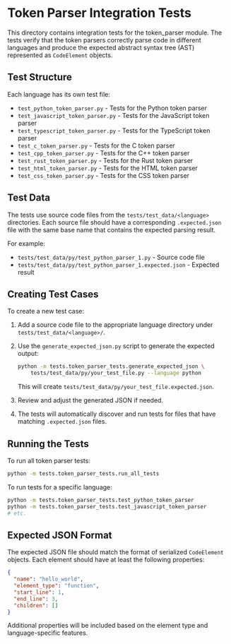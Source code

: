# Token Parser Integration Tests

This directory contains integration tests for the token_parser module. The tests verify that the token parsers correctly parse code in different languages and produce the expected abstract syntax tree (AST) represented as `CodeElement` objects.

## Test Structure

Each language has its own test file:

- `test_python_token_parser.py` - Tests for the Python token parser
- `test_javascript_token_parser.py` - Tests for the JavaScript token parser
- `test_typescript_token_parser.py` - Tests for the TypeScript token parser
- `test_c_token_parser.py` - Tests for the C token parser
- `test_cpp_token_parser.py` - Tests for the C++ token parser
- `test_rust_token_parser.py` - Tests for the Rust token parser
- `test_html_token_parser.py` - Tests for the HTML token parser
- `test_css_token_parser.py` - Tests for the CSS token parser

## Test Data

The tests use source code files from the `tests/test_data/<language>` directories. Each source file should have a corresponding `.expected.json` file with the same base name that contains the expected parsing result.

For example:
- `tests/test_data/py/test_python_parser_1.py` - Source code file
- `tests/test_data/py/test_python_parser_1.expected.json` - Expected result

## Creating Test Cases

To create a new test case:

1. Add a source code file to the appropriate language directory under `tests/test_data/<language>/`.
2. Use the `generate_expected_json.py` script to generate the expected output:

   ```bash
   python -m tests.token_parser_tests.generate_expected_json \
       tests/test_data/py/your_test_file.py --language python
   ```

   This will create `tests/test_data/py/your_test_file.expected.json`.

3. Review and adjust the generated JSON if needed.
4. The tests will automatically discover and run tests for files that have matching `.expected.json` files.

## Running the Tests

To run all token parser tests:

```bash
python -m tests.token_parser_tests.run_all_tests
```

To run tests for a specific language:

```bash
python -m tests.token_parser_tests.test_python_token_parser
python -m tests.token_parser_tests.test_javascript_token_parser
# etc.
```

## Expected JSON Format

The expected JSON file should match the format of serialized `CodeElement` objects. Each element should have at least the following properties:

```json
{
  "name": "hello_world",
  "element_type": "function",
  "start_line": 1,
  "end_line": 3,
  "children": []
}
```

Additional properties will be included based on the element type and language-specific features.
